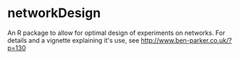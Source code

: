 # networkDesign
An R package to allow for optimal design of experiments on networks. For details and a vignette explaining it's use, see http://www.ben-parker.co.uk/?p=130
